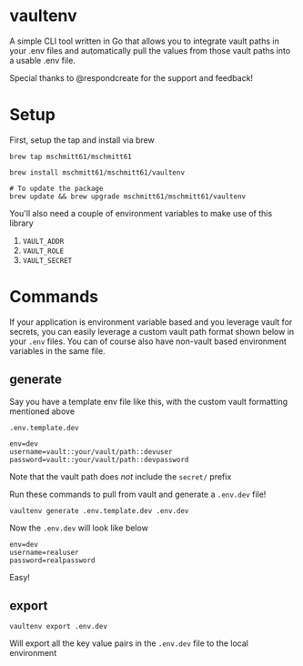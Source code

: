 # vaultenv
A simple CLI tool written in Go that allows you to integrate vault paths in your .env files and automatically pull the values from those vault paths into a usable .env file.

Special thanks to @respondcreate for the support and feedback!

# Setup
First, setup the tap and install via brew

```
brew tap mschmitt61/mschmitt61

brew install mschmitt61/mschmitt61/vaultenv

# To update the package
brew update && brew upgrade mschmitt61/mschmitt61/vaultenv
```

You'll also need a couple of environment variables to make use of this library
   1. `VAULT_ADDR`
   2. `VAULT_ROLE`
   3. `VAULT_SECRET`

# Commands
If your application is environment variable based and you leverage vault for secrets, you can easily leverage a custom vault path format shown below in your `.env` files. You can of course also have non-vault based environment variables in the same file.

## generate

Say you have a template env file like this, with the custom vault formatting mentioned above

`.env.template.dev`
```
env=dev
username=vault::your/vault/path::devuser
password=vault::your/vault/path::devpassword
```

Note that the vault path does *not* include the `secret/` prefix

Run these commands to pull from vault and generate a `.env.dev` file!
```
vaultenv generate .env.template.dev .env.dev
```

Now the `.env.dev` will look like below

```
env=dev
username=realuser
password=realpassword
```

Easy!

## export
```
vaultenv export .env.dev
```

Will export all the key value pairs in the `.env.dev` file to the local environment
